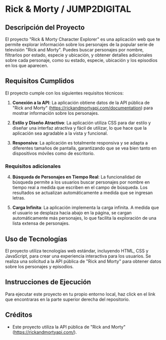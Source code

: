 # Rick & Morty / JUMP2DIGITAL

## Descripción del Proyecto

El proyecto "Rick & Morty Character Explorer" es una aplicación web que te permite explorar información sobre los personajes de la popular serie de televisión "Rick and Morty". Puedes buscar personajes por nombre, filtrarlos por estado, especie y ubicación, y obtener detalles adicionales sobre cada personaje, como su estado, especie, ubicación y los episodios en los que aparecen.

## Requisitos Cumplidos

El proyecto cumple con los siguientes requisitos técnicos:

1. **Conexión a la API**: La aplicación obtiene datos de la API pública de "Rick and Morty" (https://rickandmortyapi.com/documentation) para mostrar información sobre los personajes.

2. **Estilo y Diseño Atractivo**: La aplicación utiliza CSS para dar estilo y diseñar una interfaz atractiva y fácil de utilizar, lo que hace que la aplicación sea agradable a la vista y funcional.

3. **Responsiva**: La aplicación es totalmente responsiva y se adapta a diferentes tamaños de pantalla, garantizando que se vea bien tanto en dispositivos móviles como de escritorio.

### Requisitos adicionales 

4. **Búsqueda de Personajes en Tiempo Real**: La funcionalidad de búsqueda permite a los usuarios buscar personajes por nombre en tiempo real a medida que escriben en el campo de búsqueda. Los resultados se actualizan automáticamente a medida que se ingresan letras.

5. **Carga Infinita**: La aplicación implementa la carga infinita. A medida que el usuario se desplaza hacia abajo en la página, se cargan automáticamente más personajes, lo que facilita la exploración de una lista extensa de personajes.

## Uso de Tecnologías

El proyecto utiliza tecnologías web estándar, incluyendo HTML, CSS y JavaScript, para crear una experiencia interactiva para los usuarios. Se realiza una solicitud a la API pública de "Rick and Morty" para obtener datos sobre los personajes y episodios.



## Instrucciones de Ejecución

Para ejecutar este proyecto en tu propio entorno local, haz click en el link que encontraras en la parte superior derecha del repositorio.

## Créditos

- Este proyecto utiliza la API pública de "Rick and Morty" (https://rickandmortyapi.com/).


